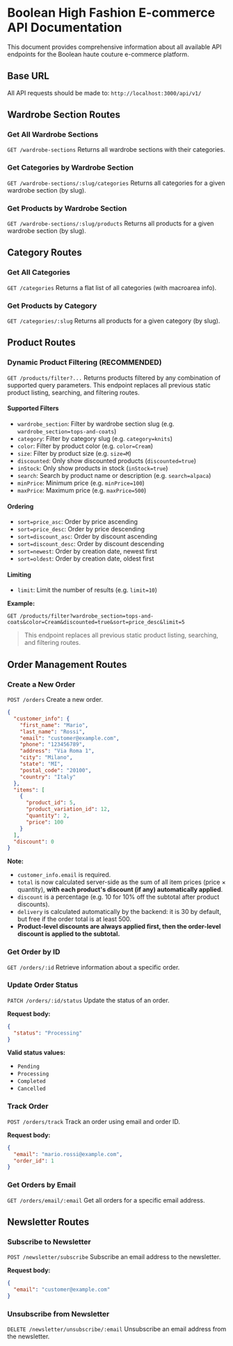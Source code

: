 # Boolean High Fashion E-commerce API Documentation

This document provides comprehensive information about all available API endpoints for the Boolean haute couture e-commerce platform.

## Base URL

All API requests should be made to: `http://localhost:3000/api/v1/`

## Wardrobe Section Routes

### Get All Wardrobe Sections

`GET /wardrobe-sections`
Returns all wardrobe sections with their categories.

### Get Categories by Wardrobe Section

`GET /wardrobe-sections/:slug/categories`
Returns all categories for a given wardrobe section (by slug).

### Get Products by Wardrobe Section

`GET /wardrobe-sections/:slug/products`
Returns all products for a given wardrobe section (by slug).

## Category Routes

### Get All Categories

`GET /categories`
Returns a flat list of all categories (with macroarea info).

### Get Products by Category

`GET /categories/:slug`
Returns all products for a given category (by slug).

## Product Routes

### Dynamic Product Filtering (RECOMMENDED)

`GET /products/filter?...`
Returns products filtered by any combination of supported query parameters. This endpoint replaces all previous static product listing, searching, and filtering routes.

#### Supported Filters

- `wardrobe_section`: Filter by wardrobe section slug (e.g. `wardrobe_section=tops-and-coats`)
- `category`: Filter by category slug (e.g. `category=knits`)
- `color`: Filter by product color (e.g. `color=Cream`)
- `size`: Filter by product size (e.g. `size=M`)
- `discounted`: Only show discounted products (`discounted=true`)
- `inStock`: Only show products in stock (`inStock=true`)
- `search`: Search by product name or description (e.g. `search=alpaca`)
- `minPrice`: Minimum price (e.g. `minPrice=100`)
- `maxPrice`: Maximum price (e.g. `maxPrice=500`)

#### Ordering

- `sort=price_asc`: Order by price ascending
- `sort=price_desc`: Order by price descending
- `sort=discount_asc`: Order by discount ascending
- `sort=discount_desc`: Order by discount descending
- `sort=newest`: Order by creation date, newest first
- `sort=oldest`: Order by creation date, oldest first

#### Limiting

- `limit`: Limit the number of results (e.g. `limit=10`)

**Example:**

`GET /products/filter?wardrobe_section=tops-and-coats&color=Cream&discounted=true&sort=price_desc&limit=5`

> This endpoint replaces all previous static product listing, searching, and filtering routes.

## Order Management Routes

### Create a New Order

`POST /orders`
Create a new order.

```json
{
  "customer_info": {
    "first_name": "Mario",
    "last_name": "Rossi",
    "email": "customer@example.com",
    "phone": "123456789",
    "address": "Via Roma 1",
    "city": "Milano",
    "state": "MI",
    "postal_code": "20100",
    "country": "Italy"
  },
  "items": [
    {
      "product_id": 5,
      "product_variation_id": 12,
      "quantity": 2,
      "price": 100
    }
  ],
  "discount": 0
}
```

**Note:**

- `customer_info.email` is required.
- `total` is now calculated server-side as the sum of all item prices (price × quantity), **with each product's discount (if any) automatically applied**.
- `discount` is a percentage (e.g. 10 for 10% off the subtotal after product discounts).
- `delivery` is calculated automatically by the backend: it is 30 by default, but free if the order total is at least 500.
- **Product-level discounts are always applied first, then the order-level discount is applied to the subtotal.**

### Get Order by ID

`GET /orders/:id`
Retrieve information about a specific order.

### Update Order Status

`PATCH /orders/:id/status`
Update the status of an order.

**Request body:**

```json
{
  "status": "Processing"
}
```

**Valid status values:**

- `Pending`
- `Processing`
- `Completed`
- `Cancelled`

### Track Order

`POST /orders/track`
Track an order using email and order ID.

**Request body:**

```json
{
  "email": "mario.rossi@example.com",
  "order_id": 1
}
```

### Get Orders by Email

`GET /orders/email/:email`
Get all orders for a specific email address.

## Newsletter Routes

### Subscribe to Newsletter

`POST /newsletter/subscribe`
Subscribe an email address to the newsletter.

**Request body:**

```json
{
  "email": "customer@example.com"
}
```

### Unsubscribe from Newsletter

`DELETE /newsletter/unsubscribe/:email`
Unsubscribe an email address from the newsletter.
